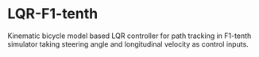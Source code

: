 # LQR-F1-tenth
Kinematic bicycle model based LQR controller for path tracking in F1-tenth simulator taking steering angle and longitudinal velocity as control inputs. 
